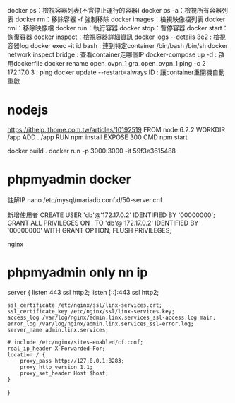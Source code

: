 docker ps：檢視容器列表(不含停止運行的容器)
docker ps -a：檢視所有容器列表
docker rm：移除容器 -f 強制移除
docker images：檢視映像檔列表
docker rmi：移除映像檔
docker run：執行容器
docker stop：暫停容器
docker start：恢復容器
docker inspect：檢視容器詳細資訊
docker logs --details 3e2 : 檢視容器log
docker exec -it id bash : 連到特定container /bin/bash /bin/sh
docker network inspect bridge : 查看container走哪個IP
docker-compose up -d : 啟用dockerfile
docker rename open_ovpn_1 gra_open_ovpn_1
ping -c 2 172.17.0.3 : ping
docker update --restart=always ID : 讓container重開機自動重啟

# nodejs
https://ithelp.ithome.com.tw/articles/10192519
FROM node:6.2.2
WORKDIR /app
ADD . /app
RUN npm install
EXPOSE 300
CMD npm start

docker build .
docker run -p 3000:3000 -it 59f3e3615488

# phpmyadmin docker
註解IP
nano /etc/mysql/mariadb.conf.d/50-server.cnf

新增使用者
CREATE USER 'db'@'172.17.0.2' IDENTIFIED BY '00000000';
GRANT ALL PRIVILEGES ON *.* TO 'db'@'172.17.0.2' IDENTIFIED BY '00000000' WITH GRANT OPTION;
FLUSH PRIVILEGES;

nginx 
# phpmyadmin only nn ip
server {
    listen 443 ssl http2;
    listen [::]:443 ssl http2;

    ssl_certificate /etc/nginx/ssl/linx-services.crt;
    ssl_certificate_key /etc/nginx/ssl/linx-services.key;
    access_log /var/log/nginx/admin.linx.services_ssl-access.log main;
    error_log /var/log/nginx/admin.linx.services_ssl-error.log;
    server_name admin.linx.services;

    # include /etc/nginx/sites-enabled/cf.conf;
    real_ip_header X-Forwarded-For;
	location / {
		proxy_pass http://127.0.0.1:8283;
		proxy_http_version 1.1;
		proxy_set_header Host $host;
	}
}